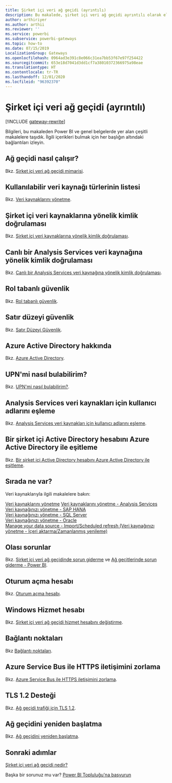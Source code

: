 ```yaml
---
title: Şirket içi veri ağ geçidi (ayrıntılı)
description: Bu makalede, şirket içi veri ağ geçidi ayrıntılı olarak ele alınmaktadır. Analysis Services kullanılırken hizmetin Azure Active Directory ve yerel Active Directory hesabınız ile nasıl çalıştığı incelenmektedir
author: arthiriyer
ms.author: arthii
ms.reviewer: ''
ms.service: powerbi
ms.subservice: powerbi-gateways
ms.topic: how-to
ms.date: 07/15/2019
LocalizationGroup: Gateways
ms.openlocfilehash: 0964ad3e391c8e066c31ea7bb53f67e97f254422
ms.sourcegitcommit: 653e18d7041d3dd1cf7a38010372366975a98eae
ms.translationtype: HT
ms.contentlocale: tr-TR
ms.lasthandoff: 12/01/2020
ms.locfileid: "96392370"
---
```

# <a name="on-premises-data-gateway-in-depth"></a>Şirket içi veri ağ geçidi (ayrıntılı)

[!INCLUDE [gateway-rewrite](../includes/gateway-rewrite.md)]

Bilgileri, bu makaleden Power BI ve genel belgelerde yer alan çeşitli makalelere taşıdık. İlgili içerikleri bulmak için her başlığın altındaki bağlantıları izleyin.

## <a name="how-the-gateway-works"></a>Ağ geçidi nasıl çalışır?

Bkz. [Şirket içi veri ağ geçidi mimarisi](/data-integration/gateway/service-gateway-onprem-indepth).

## <a name="list-of-available-data-source-types"></a>Kullanılabilir veri kaynağı türlerinin listesi

Bkz. [Veri kaynaklarını yönetme](service-gateway-data-sources.md).

## <a name="authentication-to-on-premises-data-sources"></a>Şirket içi veri kaynaklarına yönelik kimlik doğrulaması

Bkz. [Şirket içi veri kaynaklarına yönelik kimlik doğrulaması](/data-integration/gateway/service-gateway-onprem-indepth#authentication-to-on-premises-data-sources).

## <a name="authentication-to-a-live-analysis-services-data-source"></a>Canlı bir Analysis Services veri kaynağına yönelik kimlik doğrulaması

Bkz. [Canlı bir Analysis Services veri kaynağına yönelik kimlik doğrulaması](service-gateway-enterprise-manage-ssas.md#authentication-to-a-live-analysis-services-data-source).

## <a name="role-based-security"></a>Rol tabanlı güvenlik

Bkz. [Rol tabanlı güvenlik](service-gateway-enterprise-manage-ssas.md#role-based-security).

## <a name="row-level-security"></a>Satır düzeyi güvenlik

Bkz. [Satır Düzeyi Güvenlik](service-gateway-enterprise-manage-ssas.md#row-level-security).

## <a name="what-about-azure-active-directory"></a>Azure Active Directory hakkında

Bkz. [Azure Active Directory](/data-integration/gateway/service-gateway-onprem-indepth#azure-active-directory).

## <a name="how-do-i-tell-what-my-upn-is"></a>UPN'mi nasıl bulabilirim?

Bkz. [UPN'mi nasıl bulabilirim?](/data-integration/gateway/service-gateway-onprem-indepth#how-do-i-tell-what-my-upn-is).

## <a name="map-user-names-for-analysis-services-data-sources"></a>Analysis Services veri kaynakları için kullanıcı adlarını eşleme

Bkz. [Analysis Services veri kaynakları için kullanıcı adlarını eşleme](service-gateway-enterprise-manage-ssas.md#map-user-names-for-analysis-services-data-sources).

## <a name="synchronize-an-on-premises-active-directory-with-azure-active-directory"></a>Bir şirket içi Active Directory hesabını Azure Active Directory ile eşitleme

Bkz. [Bir şirket içi Active Directory hesabını Azure Active Directory ile eşitleme](/data-integration/gateway/service-gateway-onprem-indepth#synchronize-an-on-premises-active-directory-with-azure-active-directory).

## <a name="what-to-do-next"></a>Sırada ne var?

Veri kaynaklarıyla ilgili makalelere bakın:

[Veri kaynaklarını yönetme](service-gateway-data-sources.md)
[Veri kaynaklarını yönetme - Analysis Services](service-gateway-enterprise-manage-ssas.md)  
[Veri kaynağınızı yönetme - SAP HANA](service-gateway-enterprise-manage-sap.md)  
[Veri kaynağınızı yönetme - SQL Server](service-gateway-enterprise-manage-sql.md)  
[Veri kaynağınızı yönetme - Oracle](service-gateway-onprem-manage-oracle.md)  
[Manage your data source - Import/Scheduled refresh (Veri kaynağınızı yönetme - İçeri aktarma/Zamanlanmış yenileme)](service-gateway-enterprise-manage-scheduled-refresh.md)  

## <a name="where-things-can-go-wrong"></a>Olası sorunlar

Bkz. [Şirket içi veri ağ geçidinde sorun giderme](/data-integration/gateway/service-gateway-tshoot) ve [Ağ geçitlerinde sorun giderme - Power BI](service-gateway-onprem-tshoot.md).

## <a name="sign-in-account"></a>Oturum açma hesabı

Bkz. [Oturum açma hesabı](/data-integration/gateway/service-gateway-onprem-indepth#sign-in-account).

## <a name="windows-service-account"></a>Windows Hizmet hesabı

Bkz. [Şirket içi veri ağ geçidi hizmet hesabını değiştirme](/data-integration/gateway/service-gateway-service-account).

## <a name="ports"></a>Bağlantı noktaları

Bkz [Bağlantı noktaları](/data-integration/gateway/service-gateway-communication#ports).

## <a name="forcing-https-communication-with-azure-service-bus"></a>Azure Service Bus ile HTTPS iletişimini zorlama

Bkz. [Azure Service Bus ile HTTPS iletişimini zorlama](/data-integration/gateway/service-gateway-communication#force-https-communication-with-azure-service-bus).

## <a name="support-for-tls-12"></a>TLS 1.2 Desteği

Bkz. [Ağ geçidi trafiği için TLS 1.2](/data-integration/gateway/service-gateway-communication#tls-12-for-gateway-traffic).

## <a name="how-to-restart-the-gateway"></a>Ağ geçidini yeniden başlatma

Bkz. [Ağ geçidini yeniden başlatma](/data-integration/gateway/service-gateway-restart).

## <a name="next-steps"></a>Sonraki adımlar

[Şirket içi veri ağ geçidi nedir?](service-gateway-onprem.md)

Başka bir sorunuz mu var? [Power BI Topluluğu'na başvurun](https://community.powerbi.com/)